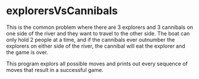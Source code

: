 # explorersVsCannibals

This is the common problem where there are 3 explorers and 3 cannibals on one side of the river and 
they want to travel to the other side. The boat can only hold 2 people at a time, and if the cannibals ever outnumber
the explorers on either side of the river, the cannibal will eat the explorer and the game is over.

This program explors all possible moves and prints out every sequence of moves that result in a successful game.
